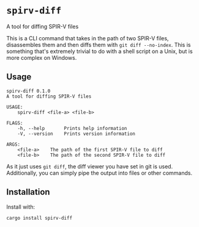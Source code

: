 # `spirv-diff`

A tool for diffing SPIR-V files

This is a CLI command that takes in the path of two SPIR-V files, disassembles them and then diffs them with `git diff --no-index`. This is something that's extremely trivial to do with a shell script on a Unix, but is more complex on Windows.

## Usage

```
spirv-diff 0.1.0
A tool for diffing SPIR-V files

USAGE:
    spirv-diff <file-a> <file-b>

FLAGS:
    -h, --help       Prints help information
    -V, --version    Prints version information

ARGS:
    <file-a>    The path of the first SPIR-V file to diff
    <file-b>    The path of the second SPIR-V file to diff
```

As it just uses `git diff`, the diff viewer you have set in git is used. Additionally, you can simply pipe the output into files or other commands.

## Installation

Install with:

```
cargo install spirv-diff
```
